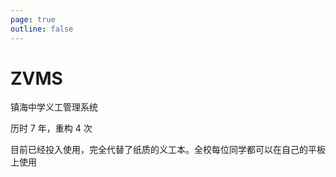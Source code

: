 ```yaml
---
page: true
outline: false
---
```


<script setup>
import Repo from "../Repo.vue";
import RepoGroup from "../RepoGroup.vue";
</script>

# ZVMS

镇海中学义工管理系统

历时 7 年，重构 4 次

目前已经投入使用，完全代替了纸质的义工本。全校每位同学都可以在自己的平板上使用

<RepoGroup name="v4">
<Repo user="zvms" repo="zvms4-frontend" />
</RepoGroup>

<RepoGroup name="v3">
<Repo user="zvmsbackend" repo="zvms3" />
</RepoGroup>

<RepoGroup name="v2">
<Repo user="zvms" repo="zvms" />
</RepoGroup>

<RepoGroup name="v1">
<Repo user="zvms" repo="zvms1-frontend" />
<Repo user="zvms" repo="zvms1-backend" />
<Repo user="zvms" repo="zvms1-electron" />
</RepoGroup>

<RepoGroup name="v0">
<Repo user="ZhangZisu" repo="zvms" />
<Repo user="ZhangZisu" repo="zvms-frontend" />
</RepoGroup>

<RepoGroup name="others">
<Repo user="zvms" repo="SignupScript" />
<Repo user="zvms" repo="zvms-weather-widget" />
</RepoGroup>
